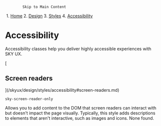             Skip to Main Content

 1.  [Home](/skyux/)
2.  [Design](/skyux/design.md)
3.  [Styles](/skyux/design/styles.md)
4.  [Accessibility](/skyux/design/styles/accessibility.md)

Accessibility
=============

Accessibility classes help you deliver highly accessible experiences with SKY UX.

[

Screen readers
--------------

](/skyux/design/styles/accessibility#screen-readers.md)

`sky-screen-reader-only`

Allows you to add content to the DOM that screen readers can interact with but doesn't impact the page visually. Typically, this style adds descriptions to elements that aren't interactive, such as images and icons. None found.